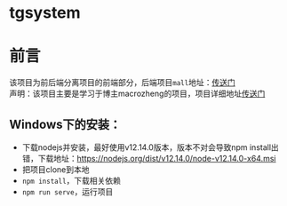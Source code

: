 # tgsystem

# 前言
该项目为前后端分离项目的前端部分，后端项目`mall`地址：[传送门](https://github.com/1641341031/mall)  
声明：该项目主要是学习于博主macrozheng的项目，项目详细地址[传送门](https://github.com/macrozheng/mall-admin-web)

## Windows下的安装：
- 下载nodejs并安装，最好使用v12.14.0版本，版本不对会导致npm install出错，下载地址：https://nodejs.org/dist/v12.14.0/node-v12.14.0-x64.msi
- 把项目clone到本地
- `npm install`，下载相关依赖
- `npm run serve`，运行项目
